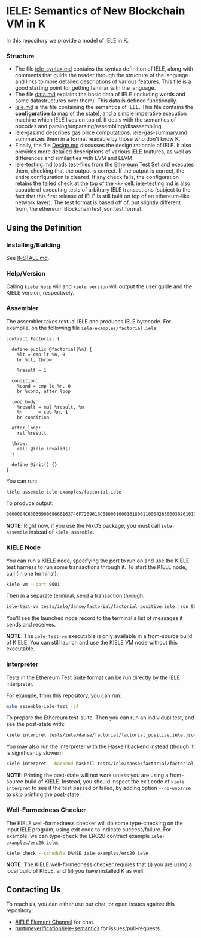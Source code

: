 IELE: Semantics of New Blockchain VM in K
==============================================

In this repository we provide a model of IELE in K.

### Structure

-   The file [iele-syntax.md](iele-syntax.md) contains the syntax definition of IELE, along with comments that guide the reader through the structure of the language and links to more detailed descriptions of various features.
    This file is a good starting point for getting familiar with the language.
-   The file [data.md](data.md) explains the basic data of IELE (including words and some datastructures over them).
    This data is defined functionally.
-   [iele.md](iele.md) is the file containing the semantics of IELE.
    This file contains the **configuration** (a map of the state), and a simple imperative execution machine which IELE lives on top of.
    It deals with the semantics of opcodes and parsing/unparsing/assembling/disassembling.
-   [iele-gas.md](iele-gas.md) describes gas price computations. [iele-gas-summary.md](iele-gas-summary.md) summarizes them in a format readable by those who don't know K. 
-   Finally, the file [Design.md](Design.md) discusses the design rationale of IELE.
    It also provides more detailed descriptions of various IELE features, as well as differences and similarities with EVM and LLVM.
-   [iele-testing.md](iele-testing.md) loads test-files from the [Ethereum Test Set](https://github.com/ethereum/tests) and executes them, checking that the output is correct.
    If the output is correct, the entire configuration is cleared.
    If any check fails, the configuration retains the failed check at the top of the `<k>` cell.
    [iele-testing.md](iele-testing.md) is also capable of executing tests of arbitrary IELE transactions (subject to the fact that this first release of IELE is still built on top of an ethereum-like network layer).
    The test format is based off of, but slightly different from, the ethereum BlockchainTest json test format.

Using the Definition
--------------------

### Installing/Building

See [INSTALL.md](INSTALL.md).

### Help/Version

Calling `kiele help` will and `kiele version` will output the user guide and the KIELE version, respectively.

### Assembler

The assembler takes textual IELE and produces IELE bytecode.
For examplle, on the following file `iele-examples/factorial.iele`:

```iele
contract Factorial {

  define public @factorial(%n) {
    %lt = cmp lt %n, 0
    br %lt, throw

    %result = 1

  condition:
    %cond = cmp le %n, 0
    br %cond, after_loop

  loop_body:
    %result = mul %result, %n
    %n      = sub %n, 1
    br condition

  after_loop:
    ret %result

  throw:
    call @iele.invalid()
  }

  define @init() {}
}
```

You can run:

```sh
kiele assemble iele-examples/factorial.iele
```

To produce output:

```sh
0000004C6303690009666163746F7269616C6800010001618001100042650003026101036600006180011200446500020466000102001B610101030040640000660002F6000103660003FE6700000000
```

**NOTE**: Right now, if you use the NixOS package, you must call `iele-assemble` instead of `kiele assemble`.

### KIELE Node

You can run a KIELE node, specifying the port to run on and use the KIELE test harness to run some transactions through it.
To start the KIELE node, call (in one terminal):

```sh
kiele vm --port 9001
```

Then in a separate terminal, send a transaction through:

```sh
iele-test-vm tests/iele/danse/factorial/factorial_positive.iele.json 9001
```

You'll see the launched node record to the terminal a list of messages it sends and receives.

**NOTE**: The `iele-test-vm` executable is only available in a from-source build of KIELE.
          You can still launch and use the KIELE VM node without this executable.

### Interpreter

Tests in the Ethereum Test Suite format can be run directly by the IELE interpreter.

For example, from this repository, you can run:

```sh
make assemble-iele-test -j4
```

To prepare the Ethereum test-suite.
Then you can run an individual test, and see the post-state with:

```sh
kiele interpret tests/iele/danse/factorial/factorial_positive.iele.json.test-assembled
```

You may also run the interpreter with the Haskell backend instead (though it is significantly slower):

```sh
kiele interpret --backend haskell tests/iele/danse/factorial/factorial_positive.iele.json.test-assembled
```

**NOTE**: Printing the post-state will not work unless you are using a from-source build of KIELE.
          Instead, you should inspect the exit code of `kiele interpret` to see if the test passed or failed, by adding option `--no-unparse` to skip printing the post-state.

### Well-Formedness Checker

The KIELE well-formedness checker will do some type-checking on the input IELE program, using exit code to indicate success/failure.
For example, we can type-check the ERC20 contract example `iele-examples/erc20.iele`:

```sh
kiele check --schedule DANSE iele-examples/erc20.iele
```

**NOTE**: The KIELE well-formedness checker requires that (i) you are using a local build of KIELE, and (ii) you have installed K as well.

Contacting Us
-------------

To reach us, you can either use our chat, or open issues against this repository:

-   [#IELE Element Channel](https://app.element.io/#/room/!LtQJkJbwuhxaMuWVOa:matrix.org) for chat.
-   [runtimeverification/iele-semantics](https://github.com/runtimeverification/iele-semantics) for issues/pull-requests.
